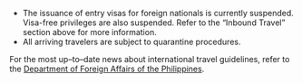 - The issuance of entry visas for foreign nationals is currently suspended. Visa-free privileges are also suspended. Refer to the “Inbound Travel” section above for more information.
- All arriving travelers are subject to quarantine procedures.

For the most up–to–date news about international travel guidelines, refer to the [Department of Foreign Affairs of the Philippines](https://www.dfa.gov.ph/).
